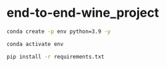 # end-to-end-wine_project




```bash
conda create -p env python=3.9 -y
```
```bash
conda activate env
```

```bash
pip install -r requirements.txt
```


